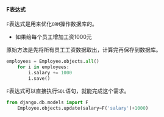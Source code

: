#### F表达式
`F`表达式是用来优化`ORM`操作数据库的。

* 如果给每个员工增加工资1000元

原始方法是先将所有员工工资数据取出，计算完再保存到数据库。

```python
employees = Employee.objects.all()
    for i in employees:
        i.salary += 1000
        i.save()
```

`F`表达式可以直接执行`SQL`语句，就能完成这个需求。

```python
from django.db.models import F
    Employee.objects.update(salary=F('salary')+1000)
```

